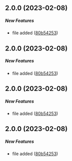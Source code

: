 ## 2.0.0 (2023-02-08)

##### New Features

*  file added ([80b54253](https://github.com/RKM26/Changelog-generate-test/commit/80b542532a67064393a6a3b4538b8be930db7b14))

## 2.0.0 (2023-02-08)

##### New Features

*  file added ([80b54253](https://github.com/RKM26/Changelog-generate-test/commit/80b542532a67064393a6a3b4538b8be930db7b14))

## 2.0.0 (2023-02-08)

##### New Features

*  file added ([80b54253](https://github.com/RKM26/Changelog-generate-test/commit/80b542532a67064393a6a3b4538b8be930db7b14))

## 2.0.0 (2023-02-08)

##### New Features

*  file added ([80b54253](https://github.com/RKM26/Changelog-generate-test/commit/80b542532a67064393a6a3b4538b8be930db7b14))

